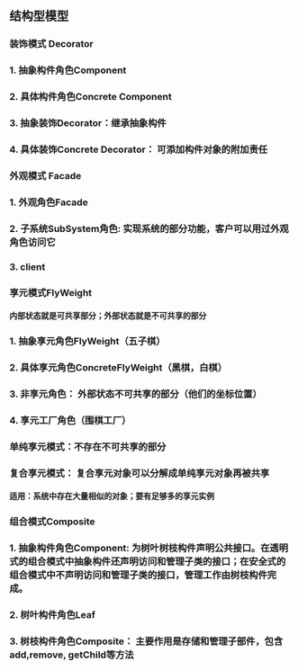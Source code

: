 ## 结构型模型

### 装饰模式 Decorator
 ### 1. 抽象构件角色Component
 ### 2. 具体构件角色Concrete Component
 ### 3. 抽象装饰Decorator：继承抽象构件
 ### 4. 具体装饰Concrete Decorator： 可添加构件对象的附加责任

### 外观模式 Facade
 ### 1. 外观角色Facade
 ### 2. 子系统SubSystem角色: 实现系统的部分功能，客户可以用过外观角色访问它
 ### 3. client

### 享元模式FlyWeight
 #### 内部状态就是可共享部分；外部状态就是不可共享的部分
 ### 1. 抽象享元角色FlyWeight（五子棋）
 ### 2. 具体享元角色ConcreteFlyWeight（黑棋，白棋）
 ### 3. 非享元角色： 外部状态不可共享的部分（他们的坐标位置）
 ### 4. 享元工厂角色（围棋工厂）
 ### 单纯享元模式：不存在不可共享的部分
 ### 复合享元模式： 复合享元对象可以分解成单纯享元对象再被共享
 #### 适用：系统中存在大量相似的对象；要有足够多的享元实例

### 组合模式Composite
 ### 1. 抽象构件角色Component: 为树叶树枝构件声明公共接口。在透明式的组合模式中抽象构件还声明访问和管理子类的接口；在安全式的组合模式中不声明访问和管理子类的接口，管理工作由树枝构件完成。
 ### 2. 树叶构件角色Leaf
 ### 3. 树枝构件角色Composite： 主要作用是存储和管理子部件，包含add,remove, getChild等方法